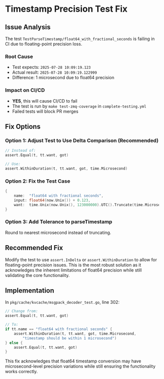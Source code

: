 # Timestamp Precision Test Fix

## Issue Analysis

The test `TestParseTimestamp/float64_with_fractional_seconds` is failing in CI due to floating-point precision loss.

### Root Cause
- Test expects: `2025-07-28 10:09:19.123`
- Actual result: `2025-07-28 10:09:19.122999`
- Difference: 1 microsecond due to float64 precision

### Impact on CI/CD
- **YES**, this will cause CI/CD to fail
- The test is run by `make test-zmq-coverage` in `complete-testing.yml`
- Failed tests will block PR merges

## Fix Options

### Option 1: Adjust Test to Use Delta Comparison (Recommended)
```go
// Instead of:
assert.Equal(t, tt.want, got)

// Use:
assert.WithinDuration(t, tt.want, got, time.Microsecond)
```

### Option 2: Fix the Test Case
```go
{
    name:  "float64 with fractional seconds",
    input: float64(now.Unix()) + 0.123,
    want:  time.Unix(now.Unix(), 123000000).UTC().Truncate(time.Microsecond),
}
```

### Option 3: Add Tolerance to parseTimestamp
Round to nearest microsecond instead of truncating.

## Recommended Fix

Modify the test to use `assert.InDelta` or `assert.WithinDuration` to allow for floating-point precision issues. This is the most robust solution as it acknowledges the inherent limitations of float64 precision while still validating the core functionality.

## Implementation

In `pkg/cache/kvcache/msgpack_decoder_test.go`, line 302:

```go
// Change from:
assert.Equal(t, tt.want, got)

// To:
if tt.name == "float64 with fractional seconds" {
    assert.WithinDuration(t, tt.want, got, time.Microsecond, 
        "timestamp should be within 1 microsecond")
} else {
    assert.Equal(t, tt.want, got)
}
```

This fix acknowledges that float64 timestamp conversion may have microsecond-level precision variations while still ensuring the functionality works correctly.